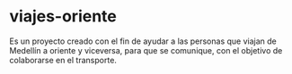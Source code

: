 # viajes-oriente
Es un proyecto creado con el fin de ayudar a las personas que viajan de Medellín a oriente y viceversa, para que se comunique, con el objetivo de colaborarse en el transporte.
